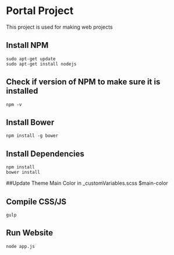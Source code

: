 # Portal Project
This project is used for making web projects

## Install NPM
    sudo apt-get update
    sudo apt-get install nodejs

## Check if version of NPM to make sure it is installed
    npm -v

## Install Bower
    npm install -g bower

## Install Dependencies
    npm install
    bower install

##Update Theme Main Color in _customVariables.scss
    $main-color

## Compile CSS/JS
    gulp

## Run Website
    node app.js
